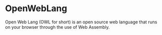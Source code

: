 # OpenWebLang
Open Web Lang (OWL for short) is an open source web language that runs on your browser through the use of Web Assembly.
